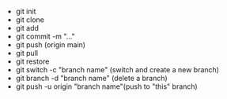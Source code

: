 - git init
- git clone
- git add
- git commit -m "..."
- git push (origin main)
- git pull
- git restore
- git switch -c "branch name" (switch and create a new branch)
- git branch -d "branch name" (delete a branch)
- git push -u origin "branch name"(push to "this" branch)
